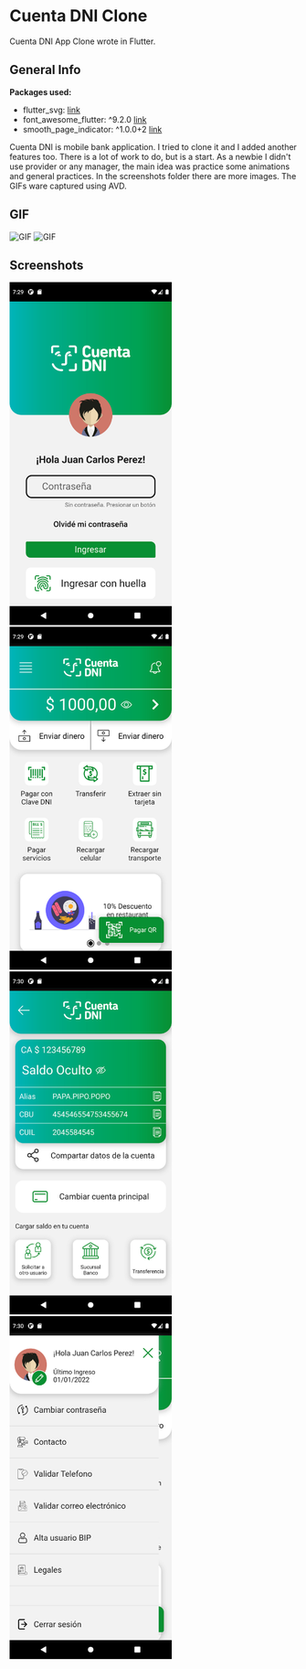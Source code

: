 # Cuenta DNI Clone

Cuenta DNI App Clone wrote in Flutter.

## General Info

**Packages used:**

- flutter_svg: [link](https://pub.dev/packages/flutter_svg)
- font_awesome_flutter: ^9.2.0 [link](https://pub.dev/packages/font_awesome_flutter)
- smooth_page_indicator: ^1.0.0+2 [link](https://pub.dev/packages/smooth_page_indicator)

Cuenta DNI is mobile bank application. I tried to clone it and I added another features too. There is a lot of work to do, but is a start. 
As a newbie I didn't use provider or any manager, the main idea was practice some animations and general practices. 
In the screenshots folder there are more images. The GIFs ware captured using AVD. 

## GIF
![GIF](https://github.com/laguierre/cuenta_dni_clone/blob/master/screenshots/intro.gif)
![GIF](https://github.com/laguierre/cuenta_dni_clone/blob/master/screenshots/body.gif)
## Screenshots
<p float="left">
<img src="https://github.com/laguierre/cuenta_dni_clone/blob/master/screenshots/Screenshot_1644953358.png" height="600">
<img src="https://github.com/laguierre/cuenta_dni_clone/blob/master/screenshots/Screenshot_1644953381.png" height="600">
<img src="https://github.com/laguierre/cuenta_dni_clone/blob/master/screenshots/Screenshot_1644953431.png" height="600">
<img src="https://github.com/laguierre/cuenta_dni_clone/blob/master/screenshots/Screenshot_1644953441.png" height="600">
</p>